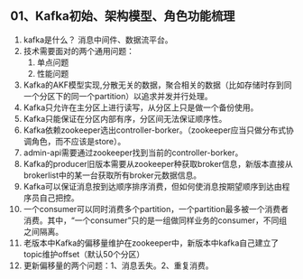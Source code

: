 ## 01、Kafka初始、架构模型、角色功能梳理

1. kafka是什么？ 消息中间件、数据流平台。
2. 技术需要面对的两个通用问题：
   1. 单点问题
   2. 性能问题
3. Kafka的AKF模型实现,分散无关的数据，聚合相关的数据（比如存储时存到同一个分区下的同一个partition）以追求并发并行处理。
4. Kafka只允许在主分区上进行读写，从分区上只是做一个备份使用。
5. Kafka只能保证在分区内部有序，分区间无法保证顺序性。
6. Kafka依赖zookeeper选出controller-borker。（zookeeper应当只做分布式协调角色，而不应该是store）。
7. admin-api需要通过zookeeper找到当前的controller-borker。
8. Kafka的producer旧版本需要从zookeeper种获取broker信息，新版本直接从brokerlist中的某一台获取所有broker元数据信息。
9. Kafka可以保证消息按到达顺序排序消费，但如何使消息按期望顺序到达由程序员自己把控。
10. 一个consumer可以同时消费多个partition，一个partition最多被一个消费者消费。其中，“一个consumer”只的是一组做同样业务的consumer，不同组之间隔离。
11. 老版本中Kafka的偏移量维护在zookeeper中，新版本中kafka自己建立了topic维护offset（默认50个分区）
12. 更新偏移量的两个问题：1、消息丢失。2、重复消费。